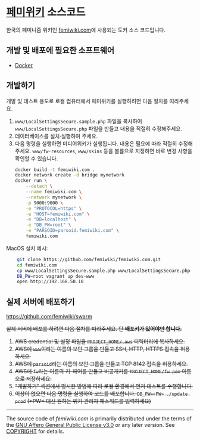 # [페미위키][femiwiki.com] 소스코드

한국의 페미니즘 위키인 [femiwiki.com]에 사용되는 도커 소스 코드입니다.

## 개발 및 배포에 필요한 소프트웨어

* [Docker](https://www.docker.com/)

## 개발하기

개발 및 테스트 용도로 로컬 컴퓨터에서 페미위키를 실행하려면 다음 절차를 따라주세요.

1. ``www/LocalSettingsSecure.sample.php`` 파일을 복사하여 ``www/LocalSettingsSecure.php`` 파일을 만들고
   내용을 적절히 수정해주세요.
2. 데이터베이스를 설치·실행하여 주세요.
3. 다음 명령을 실행하면 미디어위키가 실행됩니다. 내용은 필요에 따라 적절히 수정해주세요.
    ``www/fw-resources``, ``www/skins`` 등을 볼륨으로 지정하면 바로 변경 사항을 확인할 수 있습니다.
    ```bash
    docker build -t femiwiki.com .
    docker network create -d bridge mynetwork
    docker run \
        --detach \
        --name femiwiki.com \
        --network mynetwork \
        -p 9000:9000 \
        -e "PROTOCOL=https" \
        -e "HOST=femiwiki.com" \
        -e "DB=localhost" \
        -e "DB_PW=root" \
        -e "PARSOID=parsoid.femiwiki.com" \
        femiwiki.com
    ```

MacOS 설치 예시:
```bash
    git clone https://github.com/femiwiki/femiwiki.com.git
    cd femiwiki.com
    cp www/LocalSettingsSecure.sample.php www/LocalSettingsSecure.php
    DB_PW=root vagrant up dev-www
    open http://192.168.50.10
```

## 실제 서버에 배포하기

https://github.com/femiwiki/swarm

~~실제 서버에 배포를 하려면 다음 절차를 따라주세요. 단 **배포키가 있어야만 합니다.**~~

1. ~~AWS credential 및 설정 파일을 ``PROJECT_HOME/.aws`` 디렉터리에 복사하세요.~~
2. ~~AWS에 ``www``이라는 이름의 보안 그룹을 만들고 SSH, HTTP, HTTPS 접속을 허용하세요.~~
3. ~~AWS에 ``parsoid``라는 이름의 보안 그룹을 만들고 TCP 8142 접속을 허용하세요.~~
4. ~~AWS에 ``fw``라는 이름의 키-페어를 만들고 비공개키를 ``PROJECT_HOME/fw.pem`` 이름으로 저장하세요.~~
5. ~~"개발하기" 섹션에서 명시한 방법에 따라 로컬 환경에서 먼저 테스트를 수행합니다.~~
6. ~~이상이 없으면 다음 명령을 실행하여 코드를 배포합니다. ``DB_PW=<PW> ./update prod``~~
   ~~(&gt;PW&lt; 대신 원하는 위키 관리자 패스워드를 입력하세요)~~

--------

The source code of *femiwiki.com* is primarily distributed under the terms of
the [GNU Affero General Public License v3.0] or any later version. See
[COPYRIGHT] for details.

[femiwiki.com]: https://femiwiki.com
[GNU Affero General Public License v3.0]: LICENSE
[COPYRIGHT]: COPYRIGHT
